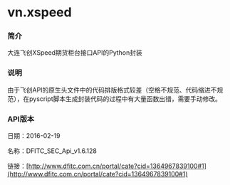 # vn.xspeed

### 简介
大连飞创XSpeed期货柜台接口API的Python封装

### 说明
由于飞创API的原生头文件中的代码排版格式较差（空格不规范、代码缩进不规范），在pyscript脚本生成封装代码的过程中有大量函数出错，需要手动修改。


### API版本

日期：2016-02-19

名称：DFITC_SEC_Api_v1.6.128

链接：[http://www.dfitc.com.cn/portal/cate?cid=1364967839100#1](http://www.dfitc.com.cn/portal/cate?cid=1364967839100#1)
